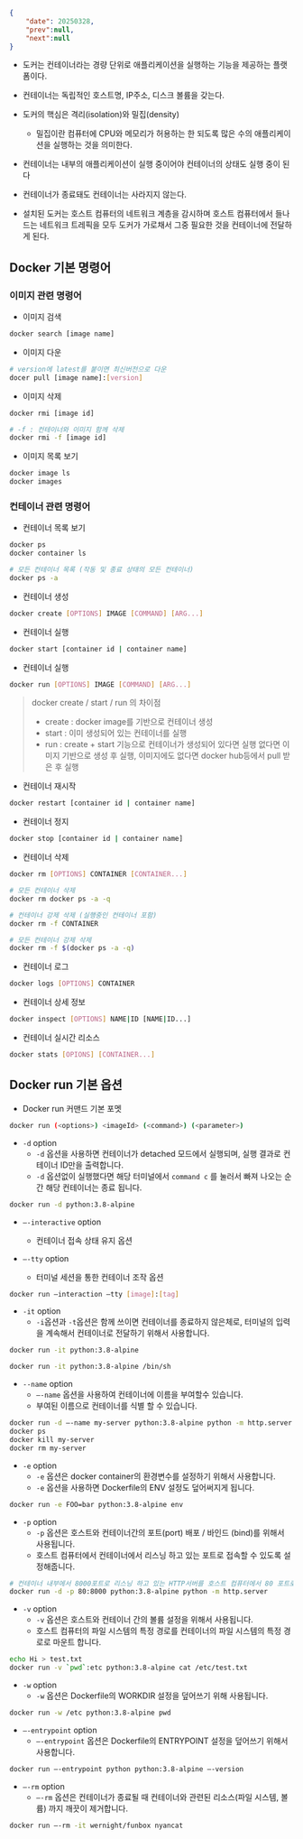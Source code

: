 ```json
{
    "date": 20250328,
    "prev":null,
    "next":null
}
```

- 도커는 컨테이너라는 경량 단위로 애플리케이션을 실행하는 기능을 제공하는 플랫폼이다.
- 컨테이너는 독립적인 호스트명, IP주소, 디스크 볼륨을 갖는다.
- 도커의 핵심은 격리(isolation)와 밀집(density)
	- 밀집이란 컴퓨터에 CPU와 메모리가 허용하는 한 되도록 많은 수의 애플리케이션을 실행하는 것을 의미한다.

- 컨테이너는 내부의 애플리케이션이 실행 중이어야 컨테이너의 상태도 실행 중이 된다
- 컨테이너가 종료돼도 컨테이너는 사라지지 않는다.
- 설치된 도커는 호스트 컴퓨터의 네트워크 계층을 감시하며 호스트 컴퓨터에서 들나드는 네트워크 트레픽을 모두 도커가 가로채서 그중 필요한 것을 컨테이너에 전달하게 된다.


## Docker 기본 명령어
### 이미지 관련 명령어
- 이미지 검색
```bash
docker search [image name]
```

- 이미지 다운
```bash
# version에 latest를 붙이면 최신버전으로 다운
docer pull [image name]:[version]
```

- 이미지 삭제
```bash
docker rmi [image id]

# -f : 컨테이너와 이미지 함께 삭제
docker rmi -f [image id]
```
- 이미지 목록 보기
```bash
docker image ls
docker images
```

### 컨테이너 관련 명령어
- 컨테이너 목록 보기
```bash
docker ps
docker container ls

# 모든 컨테이너 목록 (작동 및 종료 상태의 모든 컨테이너)
docker ps -a
```

- 컨테이너 생성
```bash
docker create [OPTIONS] IMAGE [COMMAND] [ARG...]
```
 
- 컨테이너 실행
```bash
docker start [container id | container name]
```

- 컨테이너 실행
```bash
docker run [OPTIONS] IMAGE [COMMAND] [ARG...]
```

> docker create / start / run 의 차이점
> - create : docker image를 기반으로 컨테이너 생성
> - start : 이미 생성되어 있는 컨테이너를 실행
> - run : create + start 기능으로 컨테이너가 생성되어 있다면 실행 없다면 이미지 기반으로 생성 후 실행, 이미지에도 없다면 docker hub등에서 pull 받은 후 실행


- 컨테이너 재시작
```bash
docker restart [container id | container name]
```

- 컨테이너 정지
```bash
docker stop [container id | container name]
```

- 컨테이너 삭제
```bash
docker rm [OPTIONS] CONTAINER [CONTAINER...]

# 모든 컨테이너 삭제
docker rm docker ps -a -q

# 컨테이너 강제 삭제 (실행중인 컨테이너 포함)
docker rm -f CONTAINER

# 모든 컨테이너 강제 삭제 
docker rm -f $(docker ps -a -q)
```

- 컨테이너 로그
```bash
docker logs [OPTIONS] CONTAINER
```

- 컨테이너 상세 정보
```bash
docker inspect [OPTIONS] NAME|ID [NAME|ID...]
```

- 컨테이너 실시간 리소스
```bash
docker stats [OPIONS] [CONTAINER...]
```

## Docker run 기본 옵션
- Docker run 커맨드 기본 포멧
```bash
docker run (<options>) <imageId> (<command>) (<parameter>)
```

- `-d` option
	- `-d` 옵션을 사용하면 컨테이너가 detached 모드에서 실행되며, 실행 결과로 컨테이너 ID만을 출력합니다.
	- `-d` 옵션없이 실행했다면 해당 터미널에서 `command c` 를 눌러서 빠져 나오는 순간 해당 컨테이너는 종료 됩니다.
```bash
docker run -d python:3.8-alpine
```

- `—-interactive` option
	- 컨테이너 접속 상태 유지 옵션

- `—-tty` option
	- 터미널 세션을 통한 컨테이너 조작 옵션
```bash
docker run —interaction —tty [image]:[tag]
```


- `-it` option
	- `-i`옵션과 `-t`옵션은 함께 쓰이면 컨테이너를 종료하지 않은체로, 터미널의 입력을 계속해서 컨테이너로 전달하기 위해서 사용합니다.
```bash
docker run -it python:3.8-alpine

docker run -it python:3.8-alpine /bin/sh
```

- `--name` option
	- `—-name` 옵션을 사용하여 컨테이너에 이름을 부여할수 있습니다. 
	- 부여된 이름으로 컨테이너를 식별 할 수 있습니다.
```bash
docker run -d —-name my-server python:3.8-alpine python -m http.server
docker ps
docker kill my-server
docker rm my-server
```

- `-e` option
	- `-e` 옵션은 docker container의 환경변수를 설정하기 위해서 사용합니다.
	- `-e` 옵션을 사용하면 Dockerfile의 ENV 설정도 덮어써지게 됩니다.
```bash
docker run -e FOO=bar python:3.8-alpine env
```

- `-p` option
	- `-p` 옵션은 호스트와 컨테이너간의 포트(port) 배포 / 바인드 (bind)를 위해서 사용됩니다.
	- 호스트 컴퓨터에서 컨테이너에서 리스닝 하고 있는 포트로 접속할 수 있도록 설정해줍니다.
```bash
# 컨테이너 내부에서 8000포트로 리스닝 하고 있는 HTTP서버를 호스트 컴퓨터에서 80 포트로 접속할 수 있도록 설정
docker run -d -p 80:8000 python:3.8-alpine python -m http.server
```

- `-v` option
	- `-v` 옵션은 호스트와 컨테이너 간의 볼륨 설정을 위해서 사용됩니다.
	- 호스트 컴퓨터의 파일 시스템의 특정 경로를 컨테이너의 파일 시스템의 특정 경로로 마운트 합니다.
```bash
echo Hi > test.txt
docker run -v `pwd`:etc python:3.8-alpine cat /etc/test.txt
```

- `-w` option
	- `-w` 옵션은 Dockerfile의 WORKDIR 설정을 덮어쓰기 위해 사용됩니다.
```bash
docker run -w /etc python:3.8-alpine pwd
```

- `—-entrypoint` option
	- `—-entrypoint` 옵션은 Dockerfile의 ENTRYPOINT 설정을 덮어쓰기 위해서 사용합니다.
```bash
docker run —-entrypoint python python:3.8-alpine —-version
```

- `—-rm` option
	- `—-rm` 옵션은 컨테이너가 종료될 때 컨테이너와 관련된 리소스(파일 시스템, 볼륨) 까지 깨끗이 제거합니다.
```bash
docker run —-rm -it wernight/funbox nyancat
```